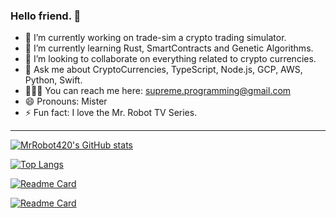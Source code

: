 ### Hello friend. 👋

- 🔭 I’m currently working on trade-sim a crypto trading simulator.
- 🌱 I’m currently learning Rust, SmartContracts and Genetic Algorithms.
- 👯 I’m looking to collaborate on everything related to crypto currencies.
- 💬 Ask me about CryptoCurrencies, TypeScript, Node.js, GCP, AWS, Python, Swift.
- 👨🏻‍💻 You can reach me here: supreme.programming@gmail.com
- 😄 Pronouns: Mister
- ⚡ Fun fact: I love the Mr. Robot TV Series.

---

[![MrRobot420's GitHub stats](https://github-readme-stats.vercel.app/api?username=MrRobot420&count_private=true&theme=merko&show_icons=true)](https://github.com/MrRobot420/github-readme-stats)


[![Top Langs](https://github-readme-stats.vercel.app/api/top-langs/?username=MrRobot420&langs_count=8&layout=compact&theme=merko)](https://github.com/MrRobot420/github-readme-stats)

[![Readme Card](https://github-readme-stats.vercel.app/api/pin/?username=MrRobot420&repo=boilerplate-ts-api-server)](https://github.com/MrRobot420/github-readme-stats)

[![Readme Card](https://github-readme-stats.vercel.app/api/pin/?username=MrRobot420&repo=FanController)](https://github.com/MrRobot420/github-readme-stats)
